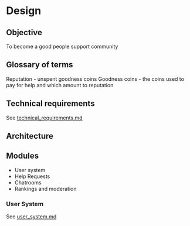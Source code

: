 # Design

## Objective
To become a good people support community

## Glossary of terms
Reputation - unspent goodness coins
Goodness coins - the coins used to pay for help and which amount to reputation

## Technical requirements
See [technical_requirements.md](technical_requirements.md) 

## Architecture

## Modules

- User system
- Help Requests 
- Chatrooms
- Rankings and moderation

### User System
See [user_system.md](user_system.md)

